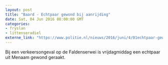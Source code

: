 ```yaml
---
layout: post
title: "Baard - Echtpaar gewond bij aanrijding"
date: Sat, 04 Jun 2016 08:00:00 GMT
categories: 
- fryslan 
- littenseradiel 
externe_link: "https://www.politie.nl/nieuws/2016/juni/4/01echtpaar-gewond-bij-aanrijding.html"
---
```


Bij een verkeersongeval op de Faldenserwei is vrijdagmiddag een echtpaar uit Menaam gewond geraakt.
